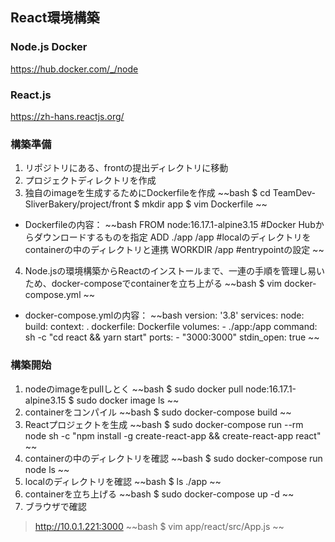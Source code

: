 ## React環境構築

### Node.js Docker

https://hub.docker.com/_/node

### React.js

https://zh-hans.reactjs.org/

### 構築準備
1. リポジトリにある、frontの提出ディレクトリに移動
2. プロジェクトディレクトリを作成
3. 独自のimageを生成するためにDockerfileを作成
~~bash
$ cd TeamDev-SliverBakery/project/front
$ mkdir app
$ vim Dockerfile
~~
- Dockerfileの内容：
~~bash
FROM node:16.17.1-alpine3.15    #Docker Hubからダウンロードするものを指定
ADD ./app /app    #localのディレクトリをcontainerの中のディレクトリと連携
WORKDIR /app    #entrypointの設定
~~
4. Node.jsの環境構築からReactのインストールまで、一連の手順を管理し易いため、docker-composeでcontainerを立ち上がる
~~bash
$ vim docker-compose.yml
~~
- docker-compose.ymlの内容：
~~bash
version: '3.8'
services:
  node:
    build:
      context: .
      dockerfile: Dockerfile
    volumes:
      - ./app:/app
    command: sh -c "cd react && yarn start"
    ports:
      - "3000:3000"
    stdin_open: true
~~
### 構築開始
1. nodeのimageをpullしとく
~~bash
$ sudo docker pull node:16.17.1-alpine3.15
$ sudo docker image ls
~~
2. containerをコンパイル
~~bash
$ sudo docker-compose build
~~
3. Reactプロジェクトを生成
~~bash
$ sudo docker-compose run --rm node sh -c "npm install -g create-react-app && create-react-app react"
~~
4. containerの中のディレクトリを確認
~~bash
$ sudo docker-compose run node ls
~~
5. localのディレクトリを確認
~~bash
$ ls ./app
~~
6. containerを立ち上げる
~~bash
$ sudo docker-compose up -d
~~
7. ブラウザで確認
>http://10.0.1.221:3000
~~bash
$ vim app/react/src/App.js
~~

